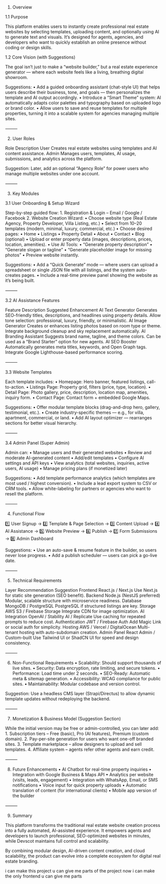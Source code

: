 1. Overview

1.1 Purpose

This platform enables users to instantly create professional real estate websites by selecting templates, uploading content, and optionally using AI to generate text and visuals. It’s designed for agents, agencies, and developers who want to quickly establish an online presence without coding or design skills.

1.2 Core Vision (with Suggestions)

The goal isn’t just to make a “website builder,” but a real estate experience generator — where each website feels like a living, breathing digital showroom.

Suggestions:
• Add a guided onboarding assistant (chat-style UI) that helps users describe their business, tone, and goals — then personalizes the template and AI output accordingly.
• Introduce a “Smart Theme” system: AI automatically adapts color palettes and typography based on uploaded logo or brand color.
• Allow users to save and reuse templates for multiple properties, turning it into a scalable system for agencies managing multiple sites.

⸻

2. User Roles

Role Description
User Creates real estate websites using templates and AI content assistance.
Admin Manages users, templates, AI usage, submissions, and analytics across the platform.

Suggestion: Later, add an optional “Agency Role” for power users who manage multiple websites under one account.

⸻

3. Key Modules

3.1 User Onboarding & Setup Wizard

Step-by-step guided flow: 1. Registration & Login – Email / Google / Facebook 2. Website Creation Wizard:
• Choose website type (Real Estate Agency, Property Developer, Villa Listing, etc.)
• Select from 10–20 templates (modern, minimal, luxury, commercial, etc.)
• Choose desired pages:
• Home
• Listings
• Property Detail
• About
• Contact
• Blog (optional)
• Upload or enter property data (images, descriptions, prices, location, amenities).
• Use AI Tools:
• “Generate property description”
• “Generate slogan or tagline”
• “Generate placeholder image for missing photos”
• Preview website instantly.

Suggestions:
• Add a “Quick Generate” mode — where users can upload a spreadsheet or single JSON file with all listings, and the system auto-creates pages.
• Include a real-time preview panel showing the website as it’s being built.

⸻

3.2 AI Assistance Features

Feature Description Suggested Enhancement
AI Text Generator Generates SEO-friendly titles, descriptions, and headlines using property details. Allow tone selection: professional, luxury, friendly, or minimalistic.
AI Image Generator Creates or enhances listing photos based on room type or theme. Integrate background cleanup and sky replacement automatically.
AI Branding Assistant Suggests brand name, tagline, and theme colors. Can be used as a “Brand Starter” option for new agents.
AI SEO Booster Automatically generates meta titles, keywords, and Open Graph tags. Integrate Google Lighthouse-based performance scoring.

⸻

3.3 Website Templates

Each template includes:
• Homepage: Hero banner, featured listings, call-to-action.
• Listings Page: Property grid, filters (price, type, location).
• Detail Page: Photo gallery, price, description, location map, amenities, inquiry form.
• Contact Page: Contact form + embedded Google Maps.

Suggestions:
• Offer modular template blocks (drag-and-drop hero, gallery, testimonial, etc.).
• Create industry-specific themes — e.g., for villa, apartment, commercial, or land.
• Add AI layout optimizer — rearranges sections for better visual hierarchy.

⸻

3.4 Admin Panel (Super Admin)

Admin can:
• Manage users and their generated websites
• Review and moderate AI-generated content
• Add/edit templates
• Configure AI settings and API keys
• View analytics (total websites, inquiries, active users, AI usage)
• Manage pricing plans (if monetized later)

Suggestions:
• Add template performance analytics (which templates are most used / highest conversion).
• Include a lead export system to CSV or CRM tools.
• Allow white-labeling for partners or agencies who want to resell the platform.

⸻

4. Functional Flow

1️⃣ User Signup → 2️⃣ Template & Page Selection → 3️⃣ Content Upload → 4️⃣ AI Assistance → 5️⃣ Website Preview → 6️⃣ Publish → 7️⃣ Form Submissions → 8️⃣ Admin Dashboard

Suggestions:
• Use an auto-save & resume feature in the builder, so users never lose progress.
• Add a publish scheduler — users can pick a go-live date.

⸻

5. Technical Requirements

Layer Recommendation Suggestion
Frontend React.js / Next.js Use Next.js for static site generation (SEO benefit).
Backend Node.js (NestJS preferred) Modular, scalable structure with microservice readiness.
Database MongoDB / PostgreSQL PostgreSQL if structured listings are key.
Storage AWS S3 / Firebase Storage Integrate CDN for image optimization.
AI Integration OpenAI / Stability AI / Replicate Use caching for repeated prompts to reduce cost.
Authentication JWT / Firebase Auth Add Magic Link or social auth for simplicity.
Hosting AWS / Vercel / DigitalOcean Multi-tenant hosting with auto-subdomain creation.
Admin Panel React Admin / Custom-built Use Tailwind UI or ShadCN UI for speed and design consistency.

⸻

6. Non-Functional Requirements
   • Scalability: Should support thousands of live sites.
   • Security: Data encryption, rate limiting, and secure tokens.
   • Performance: Load time under 2 seconds.
   • SEO-Ready: Automatic meta & sitemap generation.
   • Accessibility: WCAG compliance for public sites.
   • Maintainability: Modular codebase and version control.

Suggestion:
Use a headless CMS layer (Strapi/Directus) to allow dynamic template updates without redeploying the backend.

⸻

7. Monetization & Business Model (Suggestion Section)

While the initial version may be free or admin-controlled, you can later add: 1. Subscription tiers – Free (basic), Pro (AI features), Premium (custom domain). 2. Pay-per-site generation for users who want one-off branded sites. 3. Template marketplace – allow designers to upload and sell templates. 4. Affiliate system – agents refer other agents and earn credit.

⸻

8. Future Enhancements
   • AI Chatbot for real-time property inquiries
   • Integration with Google Business & Maps API
   • Analytics per website (visits, leads, engagement)
   • Integration with WhatsApp, Email, or SMS notifications
   • Voice input for quick property uploads
   • Automatic translation of content (for international clients)
   • Mobile app version of the builder

⸻

9. Summary

This platform transforms the traditional real estate website creation process into a fully automated, AI-assisted experience.
It empowers agents and developers to launch professional, SEO-optimized websites in minutes, while Devscot maintains full control and scalability.

By combining modular design, AI-driven content creation, and cloud scalability, the product can evolve into a complete ecosystem for digital real estate branding.

i can make this project u can give me parts of the project now i can make the only frontend u can give me parts
